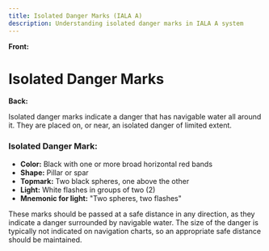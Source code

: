 ```yaml
---
title: Isolated Danger Marks (IALA A)
description: Understanding isolated danger marks in IALA A system
---
```


**Front:**
# Isolated Danger Marks

**Back:**
<p>Isolated danger marks indicate a danger that has navigable water all around it. They are placed on, or near, an isolated danger of limited extent.</p>

<div class="mark-section">
  <h3>Isolated Danger Mark:</h3>
  <ul>
    <li><strong>Color:</strong> Black with one or more broad horizontal red bands</li>
    <li><strong>Shape:</strong> Pillar or spar</li>
    <li><strong>Topmark:</strong> Two black spheres, one above the other</li>
    <li><strong>Light:</strong> White flashes in groups of two (2)</li>
    <li><strong>Mnemonic for light:</strong> "Two spheres, two flashes"</li>
  </ul>
</div>

<p>These marks should be passed at a safe distance in any direction, as they indicate a danger surrounded by navigable water. The size of the danger is typically not indicated on navigation charts, so an appropriate safe distance should be maintained.</p>